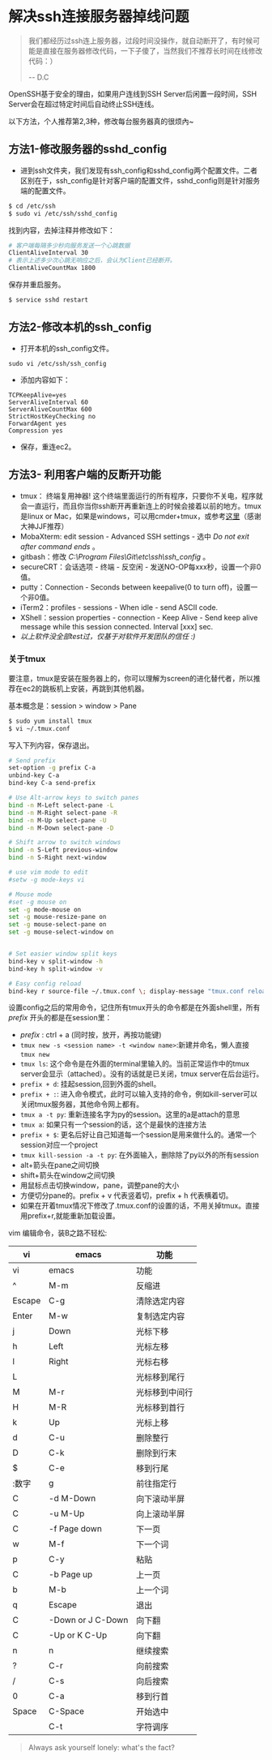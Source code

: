 # 解决ssh连接服务器掉线问题

> 我们都经历过ssh连上服务器，过段时间没操作，就自动断开了，有时候可能是直接在服务器修改代码，一下子傻了，当然我们不推荐长时间在线修改代码：）
>
> -- D.C

OpenSSH基于安全的理由，如果用户连线到SSH Server后闲置一段时间，SSH Server会在超过特定时间后自动终止SSH连线。

以下方法，个人推荐第2,3种，修改每台服务器真的很烦內~

## 方法1-修改服务器的sshd_config

- 进到ssh文件夹，我们发现有ssh_config和sshd_config两个配置文件。二者区别在于，ssh_config是针对客户端的配置文件，sshd_config则是针对服务端的配置文件。

```bash
$ cd /etc/ssh
$ sudo vi /etc/ssh/sshd_config
```

找到内容，去掉注释并修改如下：

```bash
# 客户端每隔多少秒向服务发送一个心跳数据
ClientAliveInterval 30
# 表示上述多少次心跳无响应之后，会认为Client已经断开。
ClientAliveCountMax 1800
```

保存并重启服务。

```bash
$ service sshd restart
```

## 方法2-修改本机的ssh_config

- 打开本机的ssh_config文件。

```
sudo vi /etc/ssh/ssh_config
```

- 添加内容如下：

```
TCPKeepAlive=yes
ServerAliveInterval 60
ServerAliveCountMax 600
StrictHostKeyChecking no
ForwardAgent yes
Compression yes
```

- 保存，重连ec2。

## 方法3- 利用客户端的反断开功能

- tmux： 终端复用神器! 这个终端里面运行的所有程序，只要你不关电，程序就会一直运行，而且你当你ssh断开再重新连上的时候会接着以前的地方。tmux是linux or Mac，如果是windows，可以用cmder+tmux，或参考[这里](https://github.com/hongwenjun/tmux_for_windows)（感谢大神JJF推荐）
- MobaXterm: edit session - Advanced SSH settings - 选中 _Do not exit after command ends_ 。
- gitbash：修改 _C:\Program Files\Git\etc\ssh\ssh_config_ 。
- secureCRT：会话选项 - 终端 - 反空闲 - 发送NO-OP每xxx秒，设置一个非0值。
- putty：Connection - Seconds between keepalive(0 to turn off)，设置一个非0值。
- iTerm2：profiles - sessions - When idle - send ASCII code.
- XShell：session properties - connection - Keep Alive - Send keep alive message while this session connected. Interval [xxx] sec.
- *以上软件没全部test过，仅基于对软件开发团队的信任 :)*

### 关于tmux

要注意，tmux是安装在服务器上的，你可以理解为screen的进化替代者，所以推荐在ec2的跳板机上安装，再跳到其他机器。

基本概念是：session > window > Pane

```bash
$ sudo yum install tmux
$ vi ~/.tmux.conf
```

写入下列内容，保存退出。

```bash
# Send prefix
set-option -g prefix C-a
unbind-key C-a
bind-key C-a send-prefix

# Use Alt-arrow keys to switch panes
bind -n M-Left select-pane -L
bind -n M-Right select-pane -R
bind -n M-Up select-pane -U
bind -n M-Down select-pane -D

# Shift arrow to switch windows
bind -n S-Left previous-window
bind -n S-Right next-window

# use vim mode to edit
#setw -g mode-keys vi

# Mouse mode
#set -g mouse on
set -g mode-mouse on
set -g mouse-resize-pane on
set -g mouse-select-pane on
set -g mouse-select-window on


# Set easier window split keys
bind-key v split-window -h
bind-key h split-window -v

# Easy config reload
bind-key r source-file ~/.tmux.conf \; display-message "tmux.conf reloaded"
```

设置config之后的常用命令，记住所有tmux开头的命令都是在外面shell里，所有 _prefix_ 开头的都是在session里：

-  _prefix_ : ctrl + a (同时按，放开，再按功能键)
- `tmux new -s <session name> -t <window name>`:新建并命名，懒人直接`tmux new`
- `tmux ls`: 这个命令是在外面的terminal里输入的。当前正常运作中的tmux server会显示（attached）。没有的话就是已关闭，tmux server在后台运行。
-  `prefix + d`: 挂起session,回到外面的shell。
-  `prefix + :`: 进入命令模式，此时可以输入支持的命令，例如kill-server可以关闭tmux服务器，其他命令网上都有。
- `tmux a -t py`: 重新连接名字为py的session。这里的a是attach的意思
- `tmux a`: 如果只有一个session的话，这个是最快的连接方法
-  `prefix + $`: 更名后好让自己知道每一个session是用来做什么的。通常一个session对应一个project
- `tmux kill-session -a -t py`: 在外面输入，删除除了py以外的所有session
- alt+箭头在pane之间切换
- shift+箭头在window之间切换
- 用鼠标点击切换window，pane，调整pane的大小
- 方便切分pane的。prefix + v 代表竖着切，prefix + h 代表横着切。
- 如果在开着tmux情况下修改了.tmux.conf的设置的话，不用关掉tmux。直接用prefix+r,就能重新加载设置。


vim 编辑命令，装B之路不轻松:

|vi             |emacs |       功能|
|--------------|----|------------|
|vi|             emacs|        功能|
|^|              M-m|          反缩进|
|Escape|         C-g|          清除选定内容|
|Enter|          M-w|          复制选定内容|
|j|              Down|         光标下移|
|h|              Left|         光标左移|
|l|              Right|        光标右移|
|L|               |          光标移到尾行|
|M|              M-r|          光标移到中间行|
|H|              M-R|          光标移到首行|
|k|              Up|           光标上移|
|d|              C-u|          删除整行|
|D|              C-k|          删除到行末|
|$|              C-e|          移到行尾|
|:数字|              g|            前往指定行|
|C|-d            M-Down|       向下滚动半屏|
|C|-u            M-Up|         向上滚动半屏|
|C|-f            Page down|    下一页|
|w|              M-f|          下一个词|
|p|              C-y|          粘贴|
|C|-b            Page up|      上一页|
|b|              M-b|          上一个词|
|q  |            Escape|       退出|
|C|-Down or J    C-Down|       向下翻|
|C|-Up or K      C-Up|         向下翻|
|n |             n|            继续搜索|
|?|              C-r|          向前搜索|
|/|              C-s|          向后搜索|
|0|              C-a|          移到行首|
|Space|          C-Space|      开始选中|
|               |C-t|          字符调序|


> Always ask yourself lonely: what's the fact?
